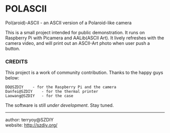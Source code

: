 POLASCII 
========

Pol(aroid)-ASCII - an ASCII version of a Polaroid-like camera

This is a small project intended for public demonstration. It runs on Raspberry Pi with Picamera and AALib(ASCII Art). It lively refreshes with the camera video, and will print out an ASCII-Art photo when user push a button.


### CREDITS

This project is a work of community contribution. Thanks to the happy guys below:

    DD@SZDIY	- for the Raspberry Pi and the camera
    Danfei@SZDIY	- for the thermal printer
    Laowang@SZDIY	- for the case

The software is still *under development*. Stay tuned.

---
author: terryoy@SZDIY  
website: http://szdiy.org/

